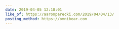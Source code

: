 ```yaml
---
date: 2019-04-05 12:18:01
like_of: https://aaronparecki.com/2019/04/04/13/
posting_method: https://omnibear.com
---
```

